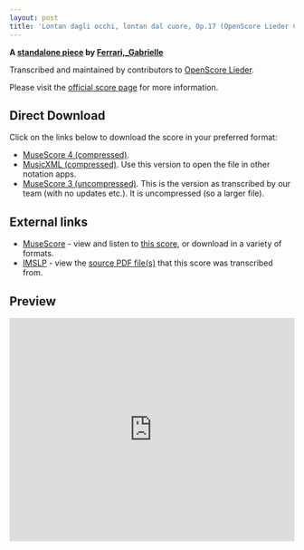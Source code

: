 ```yaml
---
layout: post
title: 'Lontan dagli occhi, lontan dal cuore, Op.17 (OpenScore Lieder Corpus)'
---
```


__A [standalone piece](https://fourscoreandmore.org/openscore/lieder/Ferrari,_Gabrielle/_/) by [Ferrari,_Gabrielle](https://fourscoreandmore.org/openscore/lieder/Ferrari,_Gabrielle)__

Transcribed and maintained by contributors to [OpenScore Lieder].

Please visit the [official score page] for more information.

[official score page]: https://musescore.com/openscore-lieder-corpus/scores/6568021
[OpenScore Lieder]: https://musescore.com/openscore-lieder-corpus

## Direct Download

Click on the links below to download the score in your preferred format:
- [MuseScore 4 (compressed)](https://fourscoreandmore.org/openscore/lieder/Ferrari,_Gabrielle/_/Lontan_dagli_occhi,_lontan_dal_cuore,_Op.17.mscz).
- [MusicXML (compressed)](https://fourscoreandmore.org/openscore/lieder/Ferrari,_Gabrielle/_/Lontan_dagli_occhi,_lontan_dal_cuore,_Op.17.mxl). Use this version to open the file in other notation apps.
- [MuseScore 3 (uncompressed)](https://raw.githubusercontent.com/OpenScore/Lieder/refs/heads/main/scores/Ferrari,_Gabrielle/_/Lontan_dagli_occhi,_lontan_dal_cuore,_Op.17/lc6568021.mscx). This is the version as transcribed by our team (with no updates etc.). It is uncompressed (so a larger file).

## External links

- [MuseScore] - view and listen to [this score][MuseScore], or download in a variety of formats.
- [IMSLP] - view the [source PDF file(s)][IMSLP] that this score was transcribed from.

[MuseScore]: https://musescore.com/score/6568021
[IMSLP]: https://imslp.org/wiki/Special:ReverseLookup/507203

## Preview

<iframe width="100%" height="394" src="https://musescore.com/openscore-lieder-corpus/scores/6568021/embed" frameborder="0" allowfullscreen allow="autoplay; fullscreen"></iframe>
